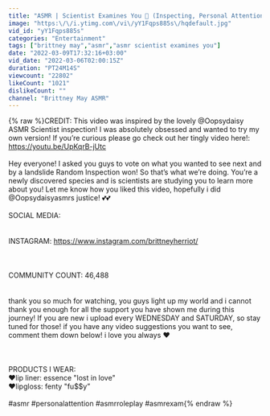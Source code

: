 ```yaml
---
title: "ASMR | Scientist Examines You 🧬 (Inspecting, Personal Attention, Soft Spoken)"
image: "https:\/\/i.ytimg.com\/vi\/yY1Fqps885s\/hqdefault.jpg"
vid_id: "yY1Fqps885s"
categories: "Entertainment"
tags: ["brittney may","asmr","asmr scientist examines you"]
date: "2022-03-09T17:32:16+03:00"
vid_date: "2022-03-06T02:00:15Z"
duration: "PT24M14S"
viewcount: "22802"
likeCount: "1021"
dislikeCount: ""
channel: "Brittney May ASMR"
---
```

{% raw %}CREDIT: This video was inspired by the lovely @Oopsydaisy ASMR  Scientist inspection! I was absolutely obsessed and wanted to try my own version! If you’re curious please go check out her tingly video here!: <a rel="nofollow" target="blank" href="https://youtu.be/UpKqrB-jUtc">https://youtu.be/UpKqrB-jUtc</a><br /><br />Hey everyone! I asked you guys to vote on what you wanted to see next and by a landslide Random Inspection won! So that’s what we’re doing. You’re a newly discovered species and is scientists are studying you to learn more about you! Let me know how you liked this video, hopefully i did @Oopsydaisyasmrs justice! 💕💕<br /><br />SOCIAL MEDIA:<br /><br /><br />INSTAGRAM:  <a rel="nofollow" target="blank" href="https://www.instagram.com/brittneyherriot/">https://www.instagram.com/brittneyherriot/</a><br /><br /><br /><br />COMMUNITY COUNT:  46,488<br /><br /><br />thank you so much for watching, you guys light up my world and i cannot thank you enough for all the support you have shown me during this journey! If you are new i upload every WEDNESDAY and SATURDAY, so stay tuned for those! if you have any video suggestions you want to see, comment them down below! i love you always ♥<br /><br /> <br /><br />PRODUCTS I WEAR:<br />♥lip liner: essence &quot;lost in love&quot;<br />♥lipgloss: fenty &quot;fu$$y”<br /><br />#asmr #personalattention #asmrroleplay #asmrexam{% endraw %}
